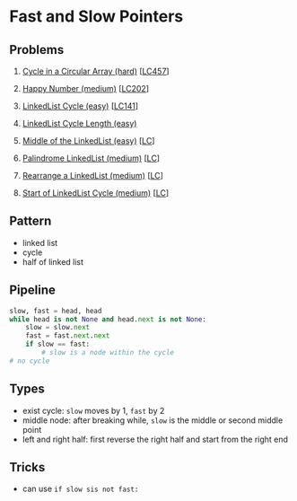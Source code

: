 # Fast and Slow Pointers

## Problems

1. [Cycle in a Circular Array (hard)](Cycle-in-a-Circular-Array-(hard).py)
[[LC457]()]

1. [Happy Number (medium)](Happy-Number-(medium).py)
[[LC202]()]

1. [LinkedList Cycle (easy)](LinkedList-Cycle-(easy).py)
[[LC141]()]

1. [LinkedList Cycle Length (easy)](LinkedList-Cycle-Length-(easy).py)

1. [Middle of the LinkedList (easy)](Middle-of-the-LinkedList-(easy).py)
[[LC](876)]

1. [Palindrome LinkedList (medium)](Palindrome-LinkedList-(medium).py)
[[LC](234)]

1. [Rearrange a LinkedList (medium)](Rearrange-a-LinkedList-(medium).py)
[[LC](143)]

1. [Start of LinkedList Cycle (medium)](Start-of-LinkedList-Cycle-(medium).py)
[[LC](142)]

## Pattern

- linked list
- cycle 
- half of linked list

## Pipeline

```python
slow, fast = head, head 
while head is not None and head.next is not None:
    slow = slow.next
    fast = fast.next.next
    if slow == fast:
        # slow is a node within the cycle
# no cycle
```

## Types

- exist cycle: `slow` moves by 1, `fast` by 2
- middle node: after breaking while, `slow` is the middle or second middle point
- left and right half: first reverse the right half and start from the right end

## Tricks

- can use `if slow sis not fast:`
